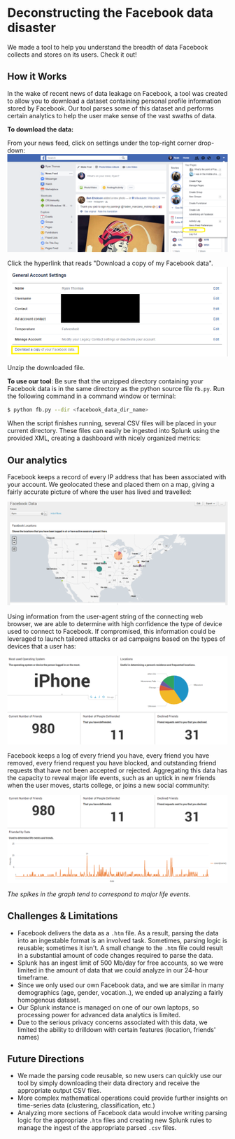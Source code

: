 # Deconstructing the Facebook data disaster

We made a tool to help you understand the breadth of data Facebook collects and stores on its users. Check it out!

## How it Works

In the wake of recent news of data leakage on Facebook, a tool was created to allow you to download a dataset containing
personal profile information stored by Facebook. Our tool parses some of this dataset and performs certain analytics to help
the user make sense of the vast swaths of data.

**To download the data:**

From your news feed, click on settings under the top-right corner drop-down:
![Picture of the drop-down](https://github.com/runt1me/hackpsu-2018/raw/master/pics/fb_data_one.png "Step One")

Click the hyperlink that reads "Download a copy of my Facebook data".
![The hyperlink](https://github.com/runt1me/hackpsu-2018/raw/master/pics/fb_data_two.png "Step Two")

Unzip the downloaded file. 

**To use our tool**:
Be sure that the unzipped directory containing your Facebook data is in the same directory as the python source file `fb.py`.
Run the following command in a command window or terminal:

```bash
$ python fb.py --dir <facebook_data_dir_name>
```

When the script finishes running, several CSV files will be placed in your current directory.
These files can easily be ingested into Splunk using the provided XML, creating a dashboard with nicely organized metrics:

## Our analytics

Facebook keeps a record of every IP address that has been associated with your account. We geolocated these and placed them on a map,
giving a fairly accurate picture of where the user has lived and travelled:

![A map of where you have been](https://github.com/runt1me/hackpsu-2018/raw/master/pics/Facebook_Data_Map.png "Your IP addresses on a map")

Using information from the user-agent string of the connecting web browser, we are able to determine with high confidence the
type of device used to connect to Facebook. If compromised, this information could be leveraged to launch tailored attacks or
ad campaigns based on the types of devices that a user has:

![Primary device and friend info](https://github.com/runt1me/hackpsu-2018/raw/master/pics/Facebook_Data_Data.png "OS, friend info")

Facebook keeps a log of every friend you have, every friend you have removed, every friend request you have blocked,
and outstanding friend requests that have not been accepted or rejected. Aggregating this data has the capacity to reveal major life
events, such as an uptick in new friends when the user moves, starts college, or joins a new social community:

![Friend Graph](https://github.com/runt1me/hackpsu-2018/raw/master/pics/Facebook_Data_Metrics.png "friend info")

*The spikes in the graph tend to correspond to major life events.*

## Challenges & Limitations

+ Facebook delivers the data as a `.htm` file. As a result, parsing the data into an ingestable format is an involved task. Sometimes, parsing logic is reusable; sometimes it isn't. A small change to the `.htm` file could result in a substantial amount of code changes required to parse the data.
+ Splunk has an ingest limit of 500 Mb/day for free accounts, so we were limited in the amount of data that we could analyze in our 24-hour timeframe.
+ Since we only used our own Facebook data, and we are similar in many demographics (age, gender, vocation..), we ended up analyzing a fairly homogenous dataset.
+ Our Splunk instance is managed on one of our own laptops, so processing power for advanced data analytics is limited.
+ Due to the serious privacy concerns associated with this data, we limited the ability to drilldown with certain features (location, friends' names)

## Future Directions

+ We made the parsing code reusable, so new users can quickly use our tool by simply downloading their data directory and receive the appropriate output CSV files.
+ More complex mathematical operations could provide further insights on time-series data (clustering, classification, etc.)
+ Analyzing more sections of Facebook data would involve writing parsing logic for the appropriate `.htm` files and creating new Splunk rules to manage the ingest of the appropriate parsed `.csv` files.

